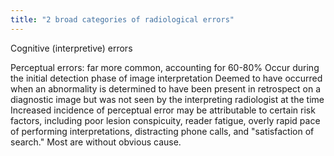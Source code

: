 ```yaml
---
title: "2 broad categories of radiological errors"
---
```

Cognitive (interpretive) errors

Perceptual errors: far more common, accounting for 60-80%
Occur during the initial detection phase of image interpretation
Deemed to have occurred when an abnormality is determined to have been present in retrospect on a diagnostic image but was not seen by the interpreting radiologist at the time
Increased incidence of perceptual error may be attributable to certain risk factors, including poor lesion conspicuity, reader fatigue, overly rapid pace of performing interpretations, distracting phone calls, and &quot;satisfaction of search.&quot;
Most are without obvious cause.

